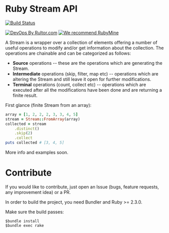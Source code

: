 # Ruby Stream API

[![Build Status](https://travis-ci.org/ruby-ee/ruby-stream-api.svg?branch=master)](https://travis-ci.org/ruby-ee/ruby-stream-api)

[![DevOps By Rultor.com](http://www.rultor.com/b/ruby-ee/ruby-stream-api)](http://www.rultor.com/p/ruby-ee/ruby-stream-api)
[![We recommend RubyMine](https://amihaiemil.com/images/rubymine-recommend.svg)](https://www.jetbrains.com/ruby/)

A Stream is a wrapper over a collection of elements offering a number of useful
operations to modify and/or get information about the collection. The operations are chainable and can be categorized as follows:

* **Source** operations -- these are the operations which are generating the Stream.
* **Intermediate** operations (skip, filter, map etc) -- operations which are altering the Stream and still leave it open for further modifications.
* **Terminal** operations (count, collect etc) -- operations which are executed after all the modifications have been done and are returning a finite result.

First glance (finite Stream from an array):

```ruby
array = [1, 2, 2, 2, 3, 3, 4, 5]
stream = Stream::FromArray(array)
collected = stream
    .distinct()
    .skip(2)
    .collect
puts collected # [3, 4, 5]
```

More info and examples soon.

# Contribute

If you would like to contribute, just open an Issue (bugs, feature requests, any improvement idea) or a PR.

In order to build the project, you need Bundler and Ruby >= 2.3.0.

Make sure the build passes:

```shell
$bundle install
$bundle exec rake
```
